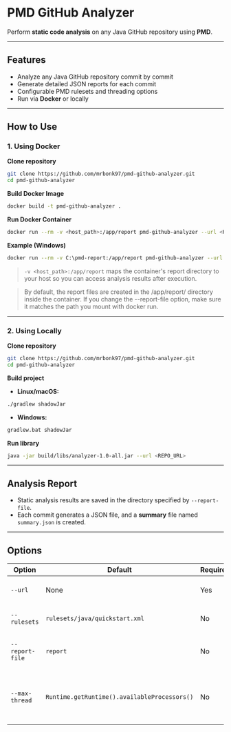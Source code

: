 # PMD GitHub Analyzer

Perform **static code analysis** on any Java GitHub repository using **PMD**.

---

## Features

- Analyze any Java GitHub repository commit by commit
- Generate detailed JSON reports for each commit
- Configurable PMD rulesets and threading options
- Run via **Docker** or locally

---

## How to Use

### 1. Using Docker

**Clone repository**

```bash
git clone https://github.com/mrbonk97/pmd-github-analyzer.git
cd pmd-github-analyzer
```

**Build Docker Image**

```bash
docker build -t pmd-github-analyzer .
```

**Run Docker Container**

```bash
docker run --rm -v <host_path>:/app/report pmd-github-analyzer --url <REPO_URL>
```

**Example (Windows)**

```bash
docker run --rm -v C:\pmd-report:/app/report pmd-github-analyzer --url https://github.com/mrbonk97/pmd-github-analyzer.git
```

> `-v <host_path>:/app/report` maps the container's report directory to your host so you can access analysis results after execution.

> By default, the report files are created in the /app/report/ directory inside the container. If you change the --report-file option, make sure it matches the path you mount with docker run.

---

### 2. Using Locally

**Clone repository**

```bash
git clone https://github.com/mrbonk97/pmd-github-analyzer.git
cd pmd-github-analyzer
```

**Build project**

- **Linux/macOS:**

```bash
./gradlew shadowJar
```

- **Windows:**

```bash
gradlew.bat shadowJar
```

**Run library**

```bash
java -jar build/libs/analyzer-1.0-all.jar --url <REPO_URL>
```

---

## Analysis Report

- Static analysis results are saved in the directory specified by `--report-file`.
- Each commit generates a JSON file, and a **summary** file named `summary.json` is created.

---

## Options

| Option          | Default                                      | Required | Description                                                     |
| --------------- | -------------------------------------------- | -------- | --------------------------------------------------------------- |
| `--url`         | None                                         | Yes      | GitHub repository URL                                           |
| `--rulesets`    | `rulesets/java/quickstart.xml`               | No       | PMD ruleset configuration file                                  |
| `--report-file` | `report`                                     | No       | Path to report JSON file or directory                           |
| `--max-thread`  | `Runtime.getRuntime().availableProcessors()` | No       | Maximum number of threads to use (default: number of CPU cores) |
